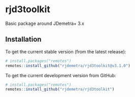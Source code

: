 # rjd3toolkit
Basic package around JDemetra+ 3.x

## Installation

To get the current stable version (from the latest release):

``` r
# install.packages("remotes")
remotes::install_github("rjdemetra/rjd3toolkit@v3.1.0")
```

To get the current development version from GitHub:

``` r
# install.packages("remotes")
remotes::install_github("rjdemetra/rjd3toolkit")
```
